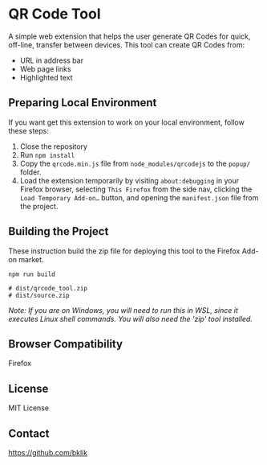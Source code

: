 # QR Code Tool

A simple web extension that helps the user generate QR Codes for quick, off-line, transfer between devices. This tool can create QR Codes from:

-   URL in address bar
-   Web page links
-   Highlighted text

## Preparing Local Environment

If you want get this extension to work on your local environment, follow these steps:

1. Close the repository
1. Run `npm install`
1. Copy the `qrcode.min.js` file from `node_modules/qrcodejs` to the `popup/` folder.
1. Load the extension temporarily by visiting `about:debugging` in your Firefox browser, selecting `This Firefox` from the side nav, clicking the `Load Temporary Add-on…` button, and opening the `manifest.json` file from the project.

## Building the Project

These instruction build the zip file for deploying this tool to the Firefox Add-on market.

```shell
npm run build

# dist/qrcode_tool.zip
# dist/source.zip
```

_Note: If you are on Windows, you will need to run this in WSL, since it executes Linux shell commands. You will also need the 'zip' tool installed._

## Browser Compatibility

Firefox

## License

MIT License

## Contact

https://github.com/bklik
